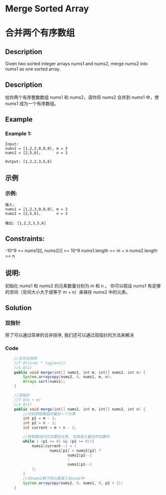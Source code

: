 # Merge Sorted Array
# 合并两个有序数组

## Description
Given two sorted integer arrays nums1 and nums2, merge nums2 into nums1 as one sorted array.

## Description
给你两个有序整数数组 nums1 和 nums2，请你将 nums2 合并到 nums1 中，使 nums1 成为一个有序数组。

## Example
### Example 1:
    Input:
    nums1 = [1,2,3,0,0,0], m = 3
    nums2 = [2,5,6],       n = 3

    Output: [1,2,2,3,5,6]


## 示例
### 示例:
    输入:
    nums1 = [1,2,3,0,0,0], m = 3
    nums2 = [2,5,6],       n = 3

    输出: [1,2,2,3,5,6]

## Constraints:
-10^9 <= nums1[i], nums2[i] <= 10^9
nums1.length == m + n
nums2.length == n


## 说明:
初始化 nums1 和 nums2 的元素数量分别为 m 和 n 。
你可以假设 nums1 有足够的空间（空间大小大于或等于 m + n）来保存 nums2 中的元素。


## Solution
### 双指针
除了可以通过简单的合并排序, 我们还可以通过双指针的方法来解决

### Code

```java
    //合并后排序
    //T O((n+m) * log(m+n))
    //S O(1)
    public void merge(int[] nums1, int m, int[] nums2, int n) {
        System.arraycopy(nums2, 0, nums1, m, n);
        Arrays.sort(nums1);
    }

    //双指针
    //T O(n + m)
    //S O(1)
    public void merge(int[] nums1, int m, int[] nums2, int n) {
        //分别获取数组的最后一个元素
        int p1 = m - 1;
        int p2 = n - 1;
        int current = m + n - 1;

        //获取数组对应位置的元素, 将其放入最后的位置中
        while ( (p1 >= 0) && (p2 >= 0)){
            nums1[current--] = (
                    nums1[p1] < nums2[p2] ?
                            nums2[p2--]
                            :
                            nums1[p1--]
            );
        }
        //将nums2剩下的元素放入到num1中
        System.arraycopy(nums2, 0, nums1, 0, p2 + 1);
    }
```
